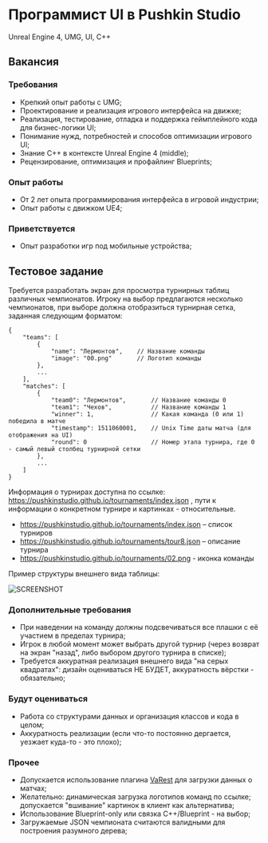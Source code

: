 # Программист UI в Pushkin Studio

Unreal Engine 4, UMG, UI, C++

## Вакансия
### Требования

* Крепкий опыт работы с UMG;
* Проектирование и реализация игрового интерфейса на движке;
* Реализация, тестирование, отладка и поддержка геймплейного кода для бизнес-логики UI;
* Понимание нужд, потребностей и способов оптимизации игрового UI;
* Знание С++ в контексте Unreal Engine 4 (middle);
* Рецензирование, оптимизация и профайлинг Blueprints;

### Опыт работы

* От 2 лет опыта программирования интерфейса в игровой индустрии;
* Опыт работы с движком UE4;

### Приветствуется

* Опыт разработки игр под мобильные устройства;


## Тестовое задание

Требуется разработать экран для просмотра турнирных таблиц различных чемпионатов. Игроку на выбор предлагаются несколько чемпионатов, при выборе должна отобразиться турнирная сетка, заданная следующим форматом:

```
{
    "teams": [
        {
            "name": "Лермонтов",    // Название команды
            "image": "00.png"       // Логотип команды
        },
        ...
    ],
    "matches": [
        {
            "team0": "Лермонтов",       // Название команды 0
            "team1": "Чехов",           // Название команды 1
            "winner": 1,                // Какая команда (0 или 1) победила в матче
            "timestamp": 1511060001,    // Unix Time даты матча (для отображения на UI)
            "round": 0                  // Номер этапа турнира, где 0 - самый левый столбец турнирной сетки
        },
        ...
    ]
}
```

Информация о турнирах доступна по ссылке: https://pushkinstudio.github.io/tournaments/index.json , пути к информации о конкретном турнире и картинках - относительные.

* https://pushkinstudio.github.io/tournaments/index.json – список турниров
* https://pushkinstudio.github.io/tournaments/tour8.json – описание турнира
* https://pushkinstudio.github.io/tournaments/02.png - иконка команды

Пример структуры внешнего вида таблицы:

![SCREENSHOT](https://i.gyazo.com/26e42b2ce72beccd6b2fdf5782631199.png)

### Дополнительные требования

* При наведении на команду должны подсвечиваться все плашки с её участием в пределах турнира;
* Игрок в любой момент может выбрать другой турнир (через возврат на экран "назад", либо выбором другого турнира в списке);
* Требуется аккуратная реализация внешнего вида "на серых квадратах": дизайн оцениваться НЕ БУДЕТ, аккуратность вёрстки - обязательно;

### Будут оцениваться
* Работа со структурами данных и организация классов и кода в целом;
* Аккуратность реализации (если что-то постоянно дергается, уезжает куда-то - это плохо);

### Прочее

* Допускается использование плагина [VaRest](https://www.unrealengine.com/marketplace/en-US/slug/varest-plugin) для загрузки данных о матчах;
* Желательно: динамическая загрузка логотипов команд по ссылке;  допускается "вшивание" картинок в клиент как альтернатива;
* Использование Blueprint-only или связка C++/Blueprint - на выбор;
* Загружаемые JSON чемпионата считаются валидными для построения разумного дерева;

